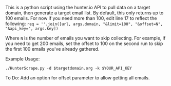 This is a python script using the hunter.io API to pull data on a target domain, then generate a target email list. By default, this only returns up to 100 emails.
For now if you need more than 100, edit line 17 to reflect the following:
`req = ''.join([url, args.domain, "&limit=100", "&offset=N", "&api_key=", args.key])`

Where `N` is the number of emails you want to skip collecting. For example, if you need to get 200 emails, set the offset to 100 on the second run to skip the first 100 emails you've already gathered.


Example Usage:

`./HunterScrape.py -d $targetdomain.org -k $YOUR_API_KEY`


To Do: Add an option for offset parameter to allow getting all emails.

